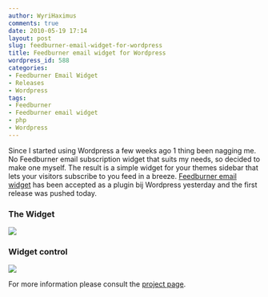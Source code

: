 ```yaml
---
author: WyriHaximus
comments: true
date: 2010-05-19 17:14
layout: post
slug: feedburner-email-widget-for-wordpress
title: Feedburner email widget for Wordpress
wordpress_id: 588
categories:
- Feedburner Email Widget
- Releases
- Wordpress
tags:
- Feedburner
- Feedburner email widget
- php
- Wordpress
---
```


Since I started using Wordpress a few weeks ago 1 thing been nagging me. No Feedburner email subscription widget that suits my needs, so decided to make one myself. The result is a simple widget for your themes sidebar that lets your visitors subscribe to you feed in a breeze. [Feedburner email widget](http://wordpress.org/extend/plugins/feedburner-email-widget/) has been accepted as a plugin bij Wordpress yesterday and the first release was pushed today.

### The Widget ###
![](http://static.wyrihaximus.net/blog/wordpress-feedburner-email-website-frontend.png)


### Widget control ###
![](http://static.wyrihaximus.net/blog/wordpress-feedburner-email-website-backend.png)

For more information please consult the [project page](http://wyrihaximus.net/projects/wordpress/feedburner-email-widget/).
